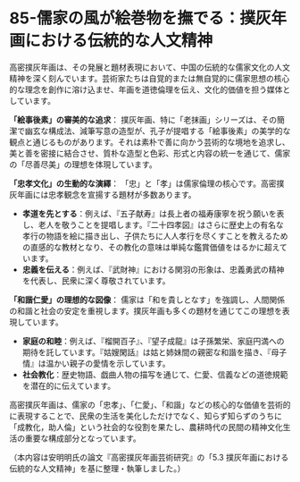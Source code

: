 # 85-儒家の風が絵巻物を撫でる：撲灰年画における伝統的な人文精神

高密撲灰年画は、その発展と題材表現において、中国の伝統的な儒家文化の人文精神を深く刻んでいます。芸術家たちは自覚的または無自覚的に儒家思想の核心的な理念を創作に溶け込ませ、年画を道徳倫理を伝え、文化的価値を担う媒体としています。

**「絵事後素」の審美的な追求**：
撲灰年画、特に「老抹画」シリーズは、その簡潔で幽玄な構成法、減筆写意の造型が、孔子が提唱する「絵事後素」の美学的な観点と通じるものがあります。それは素朴で善に向かう芸術的な境地を追求し、美と善を密接に結合させ、質朴な造型と色彩、形式と内容の統一を通じて、儒家の「尽善尽美」の理想を体現しています。

**「忠孝文化」の生動的な演繹**：
「忠」と「孝」は儒家倫理の核心です。高密撲灰年画には忠孝観念を宣揚する題材が多数あります。
*   **孝道を先とする**：例えば、『五子献寿』は長上者の福寿康寧を祝う願いを表し、老人を敬うことを提唱します。『二十四孝図』はさらに歴史上の有名な孝行の物語を絵に描き出し、子供たちに人人孝行を尽くすことを教えるための直感的な教材となり、その教化の意味は単純な鑑賞価値をはるかに超えています。
*   **忠義を伝える**：例えば、『武財神』における関羽の形象は、忠義勇武の精神を代表し、民衆に深く尊敬されています。

**「和諧仁愛」の理想的な図像**：
儒家は「和を貴しとなす」を強調し、人間関係の和諧と社会の安定を重視します。撲灰年画も多くの題材を通じてこの理想を表現しています。
*   **家庭の和睦**：例えば、『榴開百子』、『望子成龍』は子孫繁栄、家庭円満への期待を託しています。『姑嫂閑話』は姑と姉妹間の親密な和諧を描き、『母子情』は温かい親子の愛情を示しています。
*   **社会教化**：歴史物語、戯曲人物の描写を通じて、仁愛、信義などの道徳規範を潜在的に伝えています。

高密撲灰年画は、儒家の「忠孝」、「仁愛」、「和諧」などの核心的な価値を芸術的に表現することで、民衆の生活を美化しただけでなく、知らず知らずのうちに「成教化，助人倫」という社会的な役割を果たし、農耕時代の民間の精神文化生活の重要な構成部分となっています。

（本内容は安明明氏の論文『高密撲灰年画芸術研究』の「5.3 撲灰年画における伝統的な人文精神」を基に整理・執筆しました。）
